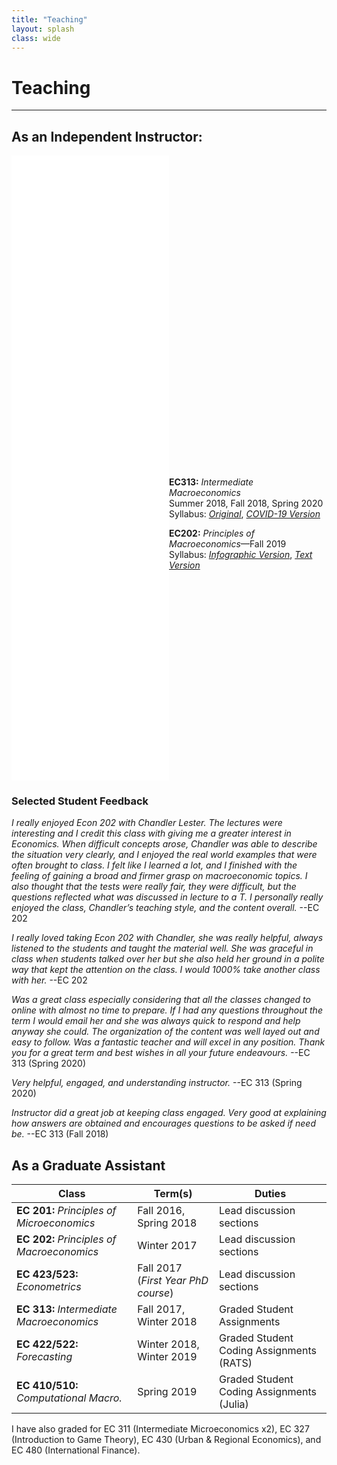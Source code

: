 ```yaml
---
title: "Teaching" 
layout: splash
class: wide 
---
```



# Teaching
---

## As an Independent Instructor:

<iframe src="/images/teachingfig.html" scrolling = "yes" width="50%" height="500" style="border:none;"></iframe>

<iframe src="/images/teachingfig2.html" scrolling = "yes" width="50%" height="500" style="border:none;"></iframe>


<div style="width:50%; height:500px;float:right" markdown="1"> 

**EC313:** *Intermediate Macroeconomics*  
   Summer 2018, Fall 2018, Spring 2020  
   Syllabus: [*Original*](../images/EC313_F2018.pdf), [*COVID-19 Version*](../images/EC313_SP20.pdf)
   
**EC202:** *Principles of Macroeconomics*&mdash;Fall 2019  
  Syllabus: [*Infographic Version*](../images/ec202-fall2019_40286598.pdf), [*Text Version*](../images/EC202_F19.pdf)
  
</div> 



### Selected Student Feedback

*I really enjoyed Econ 202 with Chandler Lester. The lectures were interesting and I credit this class with giving me a greater interest in Economics. 
When difficult concepts arose, Chandler was able to describe the situation very clearly, and I enjoyed the real world examples that were often brought to class. 
I felt like I learned a lot, and I finished with the feeling of gaining a broad and firmer grasp on macroeconomic topics. 
I also thought that the tests were really fair, they were difficult, but the questions reflected what was discussed in lecture to a T. 
I personally really enjoyed the class, Chandler’s teaching style, and the content overall.* --EC 202 

*I really loved taking Econ 202 with Chandler, she was really helpful, always listened to the students and taught the material well. 
She was graceful in class when students talked over her but she also held her ground in a polite way that kept the attention on the class. 
I would 1000% take another class with her.* --EC 202 

*Was a great class especially considering that all the classes changed to online with almost no time to prepare. 
If I had any questions throughout the term I would email her and she was always quick to respond and help anyway she could. 
The organization of the content was well layed out and easy to follow. Was a fantastic teacher and will excel in any position. 
Thank you for a great term and best wishes in all your future endeavours.* --EC 313 (Spring 2020) 

*Very helpful, engaged, and understanding instructor.* --EC 313 (Spring 2020)

*Instructor did a great job at keeping class engaged. Very good at explaining how answers are obtained and encourages questions to be
asked if need be.* --EC 313 (Fall 2018) 
  
## As a Graduate Assistant 

| **Class** |  **Term(s)** | **Duties** |
|---|---|---|
|**EC 201:** *Principles of Microeconomics*| Fall 2016, Spring 2018 | Lead discussion sections |  
|**EC 202:** *Principles of Macroeconomics* | Winter 2017 | Lead discussion sections |  
|**EC 423/523:** *Econometrics*  | Fall 2017  (*First Year PhD course*) | Lead discussion sections |   
|**EC 313:** *Intermediate Macroeconomics* | Fall 2017, Winter 2018| Graded Student Assignments |
|**EC 422/522:** *Forecasting* | Winter 2018, Winter 2019 | Graded Student Coding Assignments (RATS)|
|**EC 410/510:** *Computational Macro.* | Spring 2019| Graded Student Coding Assignments (Julia)|

I have also graded for EC 311 (Intermediate Microeconomics x2), EC 327 (Introduction to Game Theory), EC 430 (Urban & Regional Economics), and EC 480 (International Finance). 
